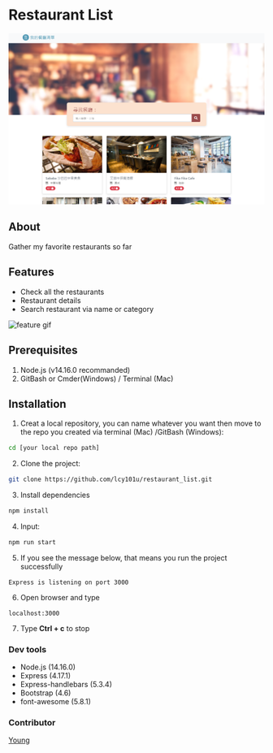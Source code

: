 # Restaurant List 
![Main Page](./public/img/main.png)
## About
Gather my favorite restaurants so far

## Features

- Check all the restaurants
- Restaurant details
- Search restaurant via name or category


![feature gif](./public/img/feature.gif)

## Prerequisites

1. Node.js (v14.16.0 recommanded)
2. GitBash or Cmder(Windows) / Terminal (Mac)

## Installation
1. Creat a local repository, you can name whatever you want then move to the repo you created via  terminal (Mac) /GitBash (Windows): 
 ```Bash
cd [your local repo path]
 ```
2. Clone the project: 
```Bash
git clone https://github.com/lcy101u/restaurant_list.git
```
3. Install dependencies
```Bash
npm install
```
4. Input: 
```Bash
npm run start
```
5. If you see the message below, that means you run the project successfully
```text
Express is listening on port 3000
```
6. Open browser and type
```
localhost:3000
```
7. Type **Ctrl + c** to stop
### Dev tools

- Node.js (14.16.0)
- Express (4.17.1)
- Express-handlebars (5.3.4)
- Bootstrap (4.6)
- font-awesome (5.8.1)

### Contributor

[Young](https://github.com/lcy101u)
